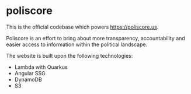 # poliscore

This is the official codebase which powers https://poliscore.us.

Poliscore is an effort to bring about more transparency, accountability and easier access to information within the political landscape.

The website is built upon the following technologies:

- Lambda with Quarkus
- Angular SSG
- DynamoDB
- S3
